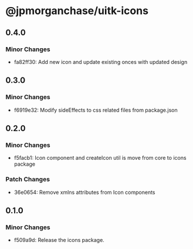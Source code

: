 # @jpmorganchase/uitk-icons

## 0.4.0

### Minor Changes

- fa82ff30: Add new icon and update existing onces with updated design

## 0.3.0

### Minor Changes

- f6919e32: Modify sideEffects to css related files from package.json

## 0.2.0

### Minor Changes

- f5facb1: Icon component and createIcon util is move from core to icons package

### Patch Changes

- 36e0654: Remove xmlns attributes from Icon components

## 0.1.0

### Minor Changes

- f509a9d: Release the icons package.
